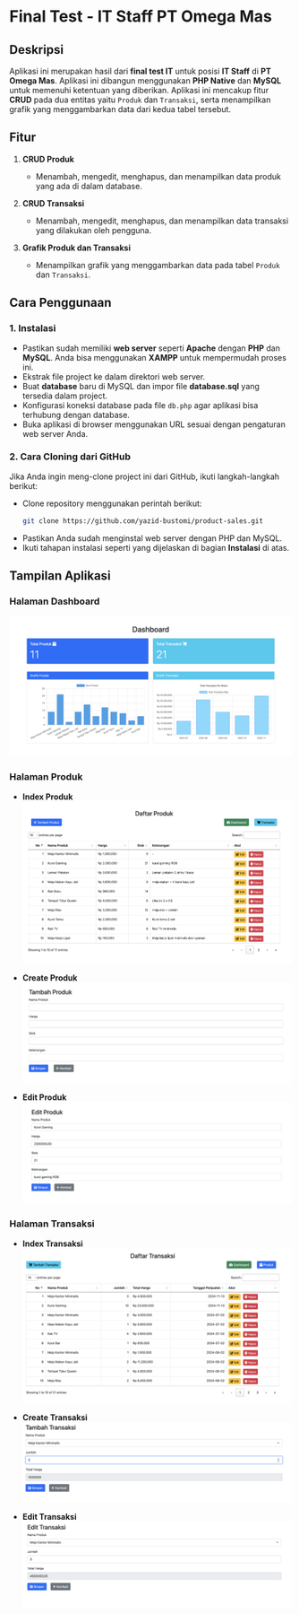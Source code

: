 # Final Test - IT Staff PT Omega Mas

## Deskripsi
Aplikasi ini merupakan hasil dari **final test IT** untuk posisi **IT Staff** di **PT Omega Mas**. Aplikasi ini dibangun menggunakan **PHP Native** dan **MySQL** untuk memenuhi ketentuan yang diberikan. Aplikasi ini mencakup fitur **CRUD** pada dua entitas yaitu `Produk` dan `Transaksi`, serta menampilkan grafik yang menggambarkan data dari kedua tabel tersebut.

## Fitur

1. **CRUD Produk**  
   - Menambah, mengedit, menghapus, dan menampilkan data produk yang ada di dalam database.

2. **CRUD Transaksi**  
   - Menambah, mengedit, menghapus, dan menampilkan data transaksi yang dilakukan oleh pengguna.

3. **Grafik Produk dan Transaksi**  
   - Menampilkan grafik yang menggambarkan data pada tabel `Produk` dan `Transaksi`.

## Cara Penggunaan

### 1. Instalasi
   - Pastikan sudah memiliki **web server** seperti **Apache** dengan **PHP** dan **MySQL**. Anda bisa menggunakan **XAMPP** untuk mempermudah proses ini.
   - Ekstrak file project ke dalam direktori web server.
   - Buat **database** baru di MySQL dan impor file **database.sql** yang tersedia dalam project.
   - Konfigurasi koneksi database pada file `db.php` agar aplikasi bisa terhubung dengan database.
   - Buka aplikasi di browser menggunakan URL sesuai dengan pengaturan web server Anda.

### 2. Cara Cloning dari GitHub
   Jika Anda ingin meng-clone project ini dari GitHub, ikuti langkah-langkah berikut:

   - Clone repository menggunakan perintah berikut:
     ```bash
     git clone https://github.com/yazid-bustomi/product-sales.git
     ```
   - Pastikan Anda sudah menginstal web server dengan PHP dan MySQL.
   - Ikuti tahapan instalasi seperti yang dijelaskan di bagian **Instalasi** di atas.

## Tampilan Aplikasi

### Halaman Dashboard
![Halaman Dashboard](https://github.com/yazid-bustomi/product-sales/blob/main/screnshoot/dashboard.png?raw=true)

### Halaman Produk
   - **Index Produk**
      ![Index Produk](https://github.com/yazid-bustomi/product-sales/blob/main/screnshoot/index-produk.png?raw=true)

   - **Create Produk**
      ![Create Produk](https://github.com/yazid-bustomi/product-sales/blob/main/screnshoot/create-produk.png?raw=true)

   - **Edit Produk**
      ![Edit Produk](https://github.com/yazid-bustomi/product-sales/blob/main/screnshoot/edit-produk.png?raw=true)

### Halaman Transaksi
   - **Index Transaksi**
   ![Index Transaksi](https://github.com/yazid-bustomi/product-sales/blob/main/screnshoot/index-transaksi.png?raw=true)

   - **Create Transaksi**
   ![Create Transaksi](https://github.com/yazid-bustomi/product-sales/blob/main/screnshoot/create-transaksi.png?raw=true)

   - **Edit Transaksi**
   ![Edit Transaksi](https://github.com/yazid-bustomi/product-sales/blob/main/screnshoot/edit-transaksi.png?raw=true)

